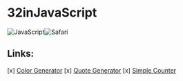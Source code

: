 # 32inJavaScript
![JavaScript](https://img.shields.io/badge/javascript-%23323330.svg?style=for-the-badge&logo=javascript&logoColor=%23F7DF1E)![Safari](https://img.shields.io/badge/Safari-000000?style=for-the-badge&logo=Safari&logoColor=white)

## Links:
[x] [Color Generator]()
[x] [Quote Generator]()
[x] [Simple Counter]()
